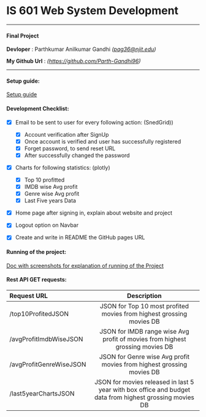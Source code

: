# IS 601 Web System Development
***
#### Final Project
**Devloper** : Parthkumar Anilkumar Gandhi *(pag36@njit.edu)*

**My Github Url** : *(https://github.com/Parth-Gandhi96)*
****

#### Setup guide:
[Setup guide](Final%20Team%20Project%20Setup%20Guide%20-%20IS%20601.md)

#### Development Checklist:
- [X] Email to be sent to user for every following action: (SnedGrid))
  - [X] Account verification after SignUp
  - [X] Once account is verified and user has successfully registered
  - [X] Forget password, to send reset URL
  - [X] After successfully changed the password
      
- [X] Charts for following statistics: (plotly)
  - [X] Top 10 profitted
  - [X] IMDB wise Avg profit
  - [X] Genre wise Avg profit
  - [X] Last Five years Data
    
- [X] Home page after signing in, explain about website and project
- [X] Logout option on Navbar
- [X] Create and write in README the GitHub pages URL


#### Running of the project:
[Doc with screenshots for explanation of running of the Project](Final%20Term%20Project%20Running%20-%20IS%20601.md)

#### Rest API GET requests:

| Request URL      | Description |
| :---        |    :----:   | 
| /top10ProfitedJSON   | JSON for Top 10 most profited movies from highest grossing movies DB  | 
| /avgProfitImdbWiseJSON      |  JSON for IMDB range wise Avg profit of movies from highest grossing movies DB       | 
| /avgProfitGenreWiseJSON   |  JSON for Genre wise Avg profit movies from highest grossing movies DB        | 
| /last5yearChartsJSON      |  JSON for movies released in last 5 year with box office and budget data from highest grossing movies DB       | 